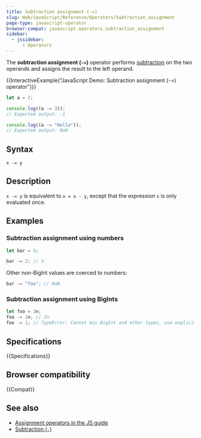 ```yaml
---
title: Subtraction assignment (-=)
slug: Web/JavaScript/Reference/Operators/Subtraction_assignment
page-type: javascript-operator
browser-compat: javascript.operators.subtraction_assignment
sidebar:
  - jssidebar:
      - Operators
---
```


The **subtraction assignment (`-=`)** operator performs [subtraction](/en-US/docs/Web/JavaScript/Reference/Operators/Subtraction) on the two operands and assigns the result to the left operand.

{{InteractiveExample("JavaScript Demo: Subtraction assignment (-=) operator")}}

```js interactive-example
let a = 2;

console.log((a -= 3));
// Expected output: -1

console.log((a -= "Hello"));
// Expected output: NaN
```

## Syntax

```js-nolint
x -= y
```

## Description

`x -= y` is equivalent to `x = x - y`, except that the expression `x` is only evaluated once.

## Examples

### Subtraction assignment using numbers

```js
let bar = 5;

bar -= 2; // 3
```

Other non-BigInt values are coerced to numbers:

```js
bar -= "foo"; // NaN
```

### Subtraction assignment using BigInts

```js
let foo = 3n;
foo -= 2n; // 1n
foo -= 1; // TypeError: Cannot mix BigInt and other types, use explicit conversions
```

## Specifications

{{Specifications}}

## Browser compatibility

{{Compat}}

## See also

- [Assignment operators in the JS guide](/en-US/docs/Web/JavaScript/Guide/Expressions_and_operators#assignment_operators)
- [Subtraction (`-`)](/en-US/docs/Web/JavaScript/Reference/Operators/Subtraction)
